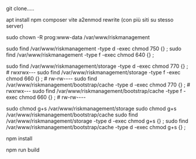
git clone.....

apt install npm composer vite
a2enmod rewrite (con più siti su stesso server)


sudo chown -R prog:www-data /var/www/riskmanagement

sudo find /var/www/riskmanagement -type d -exec chmod 750 {} \;
sudo find /var/www/riskmanagement -type f -exec chmod 640 {} \;


sudo find /var/www/riskmanagement/storage -type d -exec chmod 770 {} \; # rwxrwx---
sudo find /var/www/riskmanagement/storage -type f -exec chmod 660 {} \; # rw-rw----
sudo find /var/www/riskmanagement/bootstrap/cache -type d -exec chmod 770 {} \; # rwxrwx---
sudo find /var/www/riskmanagement/bootstrap/cache -type f -exec chmod 660 {} \; # rw-rw----

sudo chmod g+s /var/www/riskmanagement/storage
sudo chmod g+s /var/www/riskmanagement/bootstrap/cache
sudo find /var/www/riskmanagement/storage -type d -exec chmod g+s {} \;
sudo find /var/www/riskmanagement/bootstrap/cache -type d -exec chmod g+s {} \;

npm install

npm run build